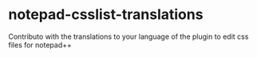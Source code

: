 # notepad-csslist-translations
Contributo with the translations to your language of the plugin to edit css files for notepad++
